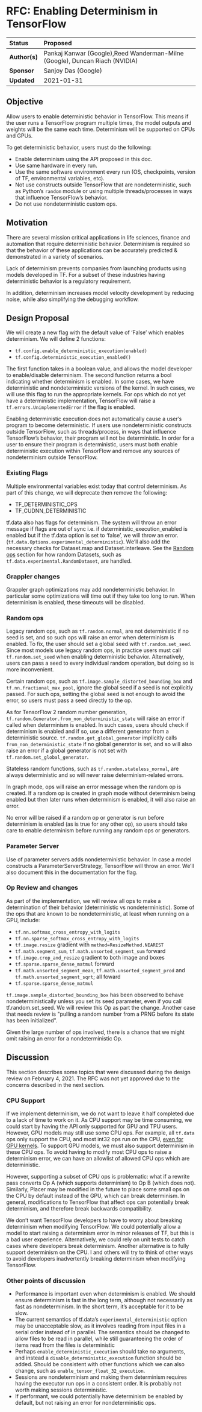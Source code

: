 # RFC: Enabling Determinism in TensorFlow
  
| Status        | Proposed                                                                    |
:---------------|:----------------------------------------------------------------------------|
| **Author(s)** | Pankaj Kanwar (Google),Reed Wanderman-Milne (Google), Duncan Riach (NVIDIA) |
| **Sponsor**   | Sanjoy Das (Google)                                                         |
| **Updated**   | 2021-01-31                                                                  |


## Objective
Allow users to enable deterministic behavior in TensorFlow. This means if the user runs a TensorFlow program multiple times, the model outputs and weights will be the same each time. Determinism will be supported on CPUs and GPUs.
 
To get deterministic behavior, users must do the following:

* Enable determinism using the API proposed in this doc.
* Use same hardware in every run.
* Use the same software environment every run (OS, checkpoints, version of TF, environmental variables, etc).
* Not use constructs outside TensorFlow that are nondeterministic, such as Python’s `random` module or using multiple threads/processes in ways that influence TensorFlow’s behavior.
* Do not use nondeterministic custom ops.

## Motivation
There are several mission critical applications in life sciences, finance and automation that require deterministic behavior. Determinism is required so that the behavior of these applications can be accurately predicted & demonstrated in a variety of scenarios.

Lack of determinism prevents companies from launching products using models developed in TF. For a subset of these industries having deterministic behavior is a regulatory requirement. 

In addition, determinism increases model velocity development by reducing noise, while also simplifying the debugging workflow.

## Design Proposal
We will create a new flag with the default value of ‘False’ which enables determinism.  We will define 2 functions:

* `tf.config.enable_deterministic_execution(enabled)`
* `tf.config.deterministic_execution_enabled()`

The first function takes in a boolean value, and allows the model developer to enable/disable determinism. The second function returns a bool indicating whether determinism is enabled.
In some cases, we have deterministic and nondeterministic versions of the kernel. In such cases, we will use this flag to run the appropriate kernels.
For ops which do not yet have a deterministic implementation, TensorFlow will raise a `tf.errors.UnimplementedError` if the flag is enabled.

Enabling deterministic execution does not automatically cause a user’s program to become deterministic. If users use nondeterministic constructs outside TensorFlow, such as threads/process, in ways that influence TensorFlow’s behavior, their program will not be deterministic. In order for a user to ensure their program is deterministic, users must both enable deterministic execution within TensorFlow and remove any sources of nondeterminism outside TensorFlow.

### Existing Flags
Multiple environmental variables exist today that control determinism. As part of this change, we will deprecate then remove the following:

* TF_DETERMINISTIC_OPS
* TF_CUDNN_DETERMINISTIC

tf.data also has flags for determinism. The system will throw an error message if flags are out of sync i.e. if deterministic_execution_enabled is enabled but if the tf.data option is set to ‘false’, we will throw an error. (`tf.data.Options.experimental_deterministic`). We’ll also add the necessary checks for Dataset.map and Dataset.interleave. See the [Random ops](#random-ops) section for how random Datasets, such as `tf.data.experimental.RandomDataset`, are handled.

### Grappler changes
Grappler graph optimizations may add nondeterministic behavior. In particular some optimizations will time out if they take too long to run. When determinism is enabled, these timeouts will be disabled.

### Random ops
Legacy random ops, such as `tf.random.normal`, are not deterministic if no seed is set, and so such ops will raise an error when determinism is enabled. To fix, the user should set a global seed with `tf.random.set_seed`. Since most models use legacy random ops, in practice users must call `tf.random.set_seed` when enabling deterministic behavior. Alternatively, users can pass a seed to every individual random operation, but doing so is more inconvenient.

Certain random ops, such as `tf.image.sample_distorted_bounding_box` and `tf.nn.fractional_max_pool`, ignore the global seed if a seed is not explicitly passed. For such ops, setting the global seed is not enough to avoid the error, so users must pass a seed directly to the op.

As for TensorFlow 2 random number generation, `tf.random.Generator.from_non_deterministic_state` will raise an error if called when determinism is enabled. In such cases, users should check if determinism is enabled and if so, use a different generator from a deterministic source. `tf.random.get_global_generator` implicitly calls `from_non_deterministic_state` if no global generator is set, and so will also raise an error if a global generator is not set with `tf.random.set_global_generator`.

Stateless random functions, such as `tf.random.stateless_normal`, are always deterministic and so will never raise determinism-related errors.

In graph mode, ops will raise an error message when the random op is created. If a random op is created in graph mode without determinism being enabled but then later runs when determinism is enabled, it will also raise an error.

No error will be raised if a random op or generator is run before determinism is enabled (as is true for any other op), so users should take care to enable determinism before running any random ops or generators.

### Parameter Server
Use of parameter servers adds nondeterministic behavior. In case a model constructs a ParameterServerStrategy, TensorFlow will throw an error. We’ll also document this in the documentation for the flag.

### Op Review and changes
As part of the implementation, we will review all ops to make a determination of their behavior (deterministic vs nondeterministic). Some of the ops that are known to be nondeterministic, at least when running on a GPU, include:

* `tf.nn.softmax_cross_entropy_with_logits`
* `tf.nn.sparse_softmax_cross_entropy_with_logits`
* `tf.image.resize` gradient with `method=ResizeMethod.NEAREST`
* `tf.math.segment_sum`, `tf.math.unsorted_segment_sum` forward
* `tf.image.crop_and_resize` gradient to both image and boxes 
* `tf.sparse.sparse_dense_matmul` forward
* `tf.math.unsorted_segment_mean`, `tf.math.unsorted_segment_prod` and `tf.math.unsorted_segment_sqrt`; all foward
* `tf.sparse.sparse_dense_matmul`


`tf.image.sample_distorted_bounding_box` has been observed to behave nondeterministically unless you set its seed parameter, even if you call tf.random.set_seed. We will review this Op as part the change. Another case that needs review is "pulling a random number from a PRNG before its state has been initialized".

Given the large number of ops involved, there is a chance that we might omit raising an error for a nondeterministic Op.

## Discussion

This section describes some topics that were discussed during the design review on February 4, 2021. The RFC was not yet approved due to the concerns described in the next section.

### CPU Support

If we implement determinism, we do not want to leave it half completed due to a lack of time to work on it. As CPU support may be time consuming, we could start by having the API only supported for GPU and TPU users. However, GPU models may still use some CPU ops. For example, all `tf.data` ops only support the CPU, and most int32 ops run on the CPU, [even for GPU kernels](https://cs.opensource.google/tensorflow/tensorflow/+/master:tensorflow/core/kernels/identity_op.cc;l=94;drc=3cbb50768909c585d33e99ba10172d1c44c04d6f). To support GPU models, we must also support determinism in these CPU ops. To avoid having to modify most CPU ops to raise a determinism error, we can have an allowlist of allowed CPU ops which are deterministic.

However, supporting a subset of CPU ops is problematic: what if a rewrite pass converts Op A (which supports determinism) to Op B (which does not). Similarly, Placer may be modified in the future to place some small ops on the CPU by default instead of the GPU, which can break determinism. In general, modifications to TensorFlow that affect ops can potentially break determinism, and therefore break backwards compatibility.

We don’t want TensorFlow developers to have to worry about breaking determinism when modifying TensorFlow. We could potentially allow a model to start raising a determinism error in minor releases of TF, but this is a bad user experience. Alternatively, we could rely on unit tests to catch cases where developers break determinism. Another alternative is to fully support determinism on the CPU. I and others will try to think of other ways to avoid developers inadvertently breaking determinism when modifying TensorFlow.

### Other points of discussion

* Performance is important even when determinism is enabled. We should ensure determinism is fast in the long term, although not necessarily as fast as nondeterminism. In the short term, it’s acceptable for it to be slow.
* The current semantics of tf.data’s `experimental_deterministic` option may be unacceptable slow, as it involves reading from input files in a serial order instead of in parallel. The semantics should be changed to allow files to be read in parallel, while still guaranteeing the order of items read from the files is deterministic
* Perhaps `enable_deterministic_execution` should take no arguments, and instead a `disable_deterministic_execution` function should be added. Should be consistent with other functions which we can also change, such as `enable_tensor_float_32_execution`.
* Sessions are nondeterminism and making them determinism requires having the executor run ops in a consistent order. It is probably not worth making sessions deterministic.
* If performant, we could potentially have determinism be enabled by default, but not raising an error for nondeterministic ops.




